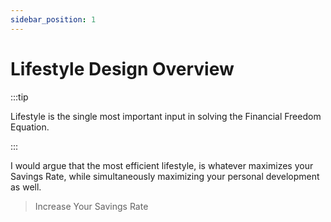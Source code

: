 ```yaml
---
sidebar_position: 1
---
```


# Lifestyle Design Overview

:::tip

Lifestyle is the single most important input in solving the Financial Freedom Equation.

:::

I would argue that the most efficient lifestyle, is whatever maximizes your Savings Rate, while simultaneously maximizing your personal development as well.

>Increase Your Savings Rate